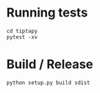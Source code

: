 # Running tests

```
cd tiptapy
pytest -xv
``` 


# Build / Release

```
python setup.py build sdist

